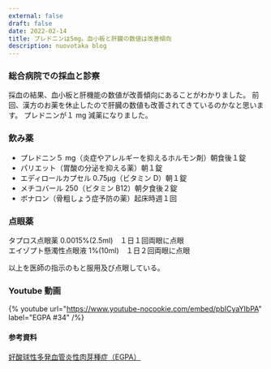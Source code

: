 ```yaml
---
external: false
draft: false
date: 2022-02-14
title: プレドニンは5mg。血小板と肝臓の数値は改善傾向
description: nuovotaka blog
---
```


### 総合病院での採血と診察

採血の結果、血小板と肝機能の数値が改善傾向にあることがわかりました。
前回、漢方のお薬を休止したので肝臓の数値も改善されてきているのかなと思います。
プレドニンが１ mg 減薬になりました。

### 飲み薬

- プレドニン５ mg（炎症やアレルギーを抑えるホルモン剤）朝食後１錠
- パリエット（胃酸の分泌を抑える薬）朝１錠
- エディロールカプセル 0.75μg（ビタミン D）朝１錠
- メチコバール 250（ビタミン B12）朝夕食後２錠
- ボナロン（骨粗しょう症予防の薬）起床時週１回

### 点眼薬

タプロス点眼薬 0.0015%(2.5ml)　１日１回両眼に点眼  
エイゾプト懸濁性点眼液 1%(10ml)　１日２回両眼に点眼

以上を医師の指示のもと服用及び点眼している。

### Youtube 動画

{% youtube url="https://www.youtube-nocookie.com/embed/pbICyaYIbPA" label="EGPA #34" /%}

#### 参考資料

[好酸球性多発血管炎性肉芽種症（EGPA）](https://www.jrs.or.jp/citizen/disease/c/c-06.html)
